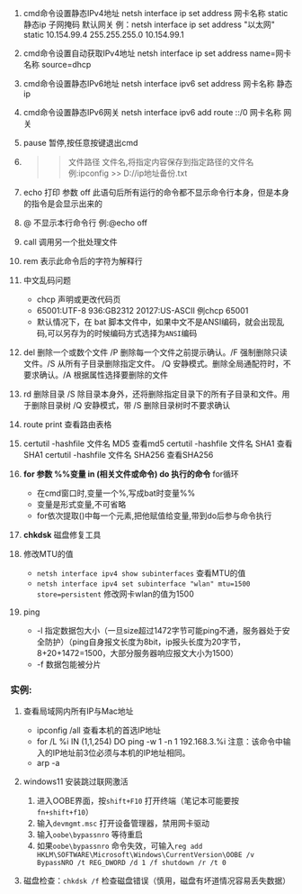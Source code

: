1. cmd命令设置静态IPv4地址
netsh interface ip set address   网卡名称  static   静态ip  子网掩码   默认网关
例：netsh interface ip set address "以太网" static 10.154.99.4 255.255.255.0 10.154.99.1

2. cmd命令设置自动获取IPv4地址
netsh interface ip set address name=网卡名称  source=dhcp

3. cmd命令设置静态IPv6地址
netsh interface ipv6 set address 网卡名称 静态ip

4. cmd命令设置静态IPv6网关
netsh interface ipv6 add route ::/0 网卡名称  网关

5. pause
暂停,按任意按键退出cmd

6. >>文件路径 文件名,将指定内容保存到指定路径的文件名
例:ipconfig >> D://ip地址备份.txt

7. echo 打印 
参数 off 此语句后所有运行的命令都不显示命令行本身，但是本身的指令是会显示出来的

8. @ 不显示本行命令行
例:@echo off

9. call 调用另一个批处理文件

10. rem 表示此命令后的字符为解释行

11. 中文乱码问题
	 - chcp 声明或更改代码页
	- 65001:UTF-8    936:GB2312    20127:US-ASCII     例chcp  65001
	- 默认情况下，在 bat 脚本文件中，如果中文不是ANSI编码，就会出现乱码,可以另存为的时候编码方式选择为`ANSI`编码

12. del 删除一个或数个文件
	/P 删除每一个文件之前提示确认。/F 强制删除只读文件。/S 从所有子目录删除指定文件。
	/Q 安静模式。删除全局通配符时，不要求确认。/A 根据属性选择要删除的文件

13. rd 删除目录
	/S  除目录本身外，还将删除指定目录下的所有子目录和文件。用于删除目录树
	/Q      安静模式，带 /S 删除目录树时不要求确认

14. route print 查看路由表格

15. certutil -hashfile 文件名 MD5 查看md5
	certutil -hashfile 文件名 SHA1 查看SHA1
	certutil -hashfile 文件名 SHA256 查看SHA256

16. **for 参数 \%\%变量  in (相关文件或命令) do 执行的命令** for循环
	- 在cmd窗口时,变量一个%,写成bat时变量\%\%
	- 变量是形式变量,不可省略
	- for依次提取()中每一个元素,把他赋值给变量,带到do后参与命令执行

17. **chkdsk** 磁盘修复工具

18. 修改MTU的值
	- `netsh interface ipv4 show subinterfaces` 查看MTU的值
	- `netsh interface ipv4 set subinterface "wlan" mtu=1500 store=persistent` 修改网卡wlan的值为1500
19. ping
	- -l 指定数据包大小（一旦size超过1472字节可能ping不通，服务器处于安全防护）（ping自身报文长度为8bit，ip报头长度为20字节，8+20+1472=1500，大部分服务器响应报文大小为1500）
	- -f 数据包能被分片
### 实例:
1. 查看局域网内所有IP与Mac地址
	- ipconfig /all 查看本机的首选IP地址
	- for /L %i IN (1,1,254) DO ping -w 1 -n 1 192.168.3.%i
	   注意：该命令中输入的IP地址前3位必须与本机的IP地址相同。
	- arp -a

2. windows11 安装跳过联网激活
	1. 进入OOBE界面，按`shift+F10` 打开终端（笔记本可能要按`fn+shift+f10`）
	2. 输入`devmgmt.msc` 打开设备管理器，禁用网卡驱动
	3. 输入`oobe\bypassnro` 等待重启
	4. 如果`oobe\bypassnro` 命令失效，可输入`reg add HKLM\SOFTWARE\Microsoft\Windows\CurrentVersion\OOBE /v BypassNRO /t REG_DWORD /d 1 /f shutdown /r /t 0` 

3. 磁盘检查：`chkdsk /f` 检查磁盘错误（慎用，磁盘有坏道情况容易丢失数据）
